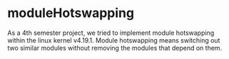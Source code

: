 # moduleHotswapping
As a 4th semester project, we tried to implement module hotswapping within the linux kernel v4.19.1.
Module hotswapping means switching out two similar modules without removing the modules that depend on them.
